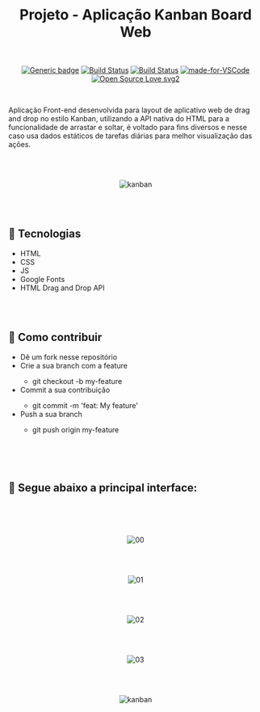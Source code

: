 <div align="center"> 

# Projeto - Aplicação Kanban Board Web

</div>

<br>

<div align="center">

[![Generic badge](https://img.shields.io/badge/Made%20by-Renan%20Borba-purple.svg)](https://shields.io/) [![Build Status](https://img.shields.io/github/stars/RenanBorba/kanban-board.svg)](https://github.com/RenanBorba/kanban-board) [![Build Status](https://img.shields.io/github/forks/RenanBorba/kanban-board.svg)](https://github.com/RenanBorba/kanban-board) [![made-for-VSCode](https://img.shields.io/badge/Made%20for-VSCode-1f425f.svg)](https://code.visualstudio.com/) [![Open Source Love svg2](https://badges.frapsoft.com/os/v2/open-source.svg?v=103)](https://github.com/ellerbrock/open-source-badges/)

</div>

<br>

Aplicação Front-end desenvolvida para layout de aplicativo web de drag and drop no estilo Kanban, utilizando a API nativa do HTML para a funcionalidade de arrastar e soltar, é voltado para fins diversos e nesse caso usa dados estáticos de tarefas diárias para melhor visualização das ações.

<br><br>

<div align="center">

![kanban](https://user-images.githubusercontent.com/48495838/85173413-96c3ea00-b249-11ea-9241-c320119e2f02.png)

</div>

<br><br>

## :rocket: Tecnologias
<ul>
  <li>HTML</li>
  <li>CSS</li>
  <li>JS</li>
  <li>Google Fonts</li>
  <li>HTML Drag and Drop API</li>
</ul>

<br><br>

## :punch: Como contribuir
<ul>
  <li>Dê um fork nesse repositório</li>
  <li>Crie a sua branch com a feature</li>
    <ul>
      <li>git checkout -b my-feature</li>
    </ul>
  <li>Commit a sua contribuição</li>
    <ul>
      <li>git commit -m 'feat: My feature'</li>
    </ul>
  <li>Push a sua branch</li>
    <ul>
      <li>git push origin my-feature</li>
    </ul>
</ul>
<br><br>
<br>

## :mega: Segue abaixo a principal interface:

<br><br><br>

<div align="center">

![00](https://user-images.githubusercontent.com/48495838/85172514-a04c5280-b247-11ea-9474-b45fbad046ef.png)

<br><br>

![01](https://user-images.githubusercontent.com/48495838/85172516-a17d7f80-b247-11ea-9a38-a2a1c8313cc9.png)

<br><br>

![02](https://user-images.githubusercontent.com/48495838/85172517-a17d7f80-b247-11ea-9ad9-e85d8b9595d9.png)

<br><br>

![03](https://user-images.githubusercontent.com/48495838/85172519-a2161600-b247-11ea-9d55-4d208871fee1.png)

<br><br>

![kanban](https://user-images.githubusercontent.com/48495838/85172572-beb24e00-b247-11ea-94d6-f8a0d023b8ce.gif)

</div>

